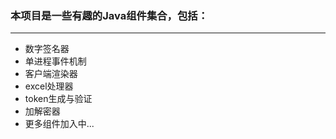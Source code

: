 ### 本项目是一些有趣的Java组件集合，包括：
---
- 数字签名器
- 单进程事件机制
- 客户端渲染器
- excel处理器
- token生成与验证
- 加解密器
- 更多组件加入中...